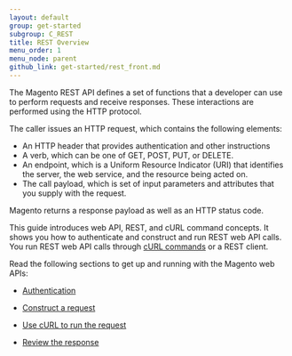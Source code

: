 ```yaml
---
layout: default
group: get-started
subgroup: C_REST
title: REST Overview
menu_order: 1
menu_node: parent
github_link: get-started/rest_front.md
---
```


The Magento REST API defines a set of functions that a developer can use to perform requests and receive responses. These interactions are performed using the HTTP protocol. 

The caller issues an HTTP request, which contains the following elements:

* An HTTP header that provides authentication and other instructions
* A verb, which can be one of GET, POST, PUT, or DELETE.
* An endpoint, which is a Uniform Resource Indicator (URI) that identifies the server, the web service, and the resource being acted on. 
* The call payload, which is set of input parameters and attributes that you supply with the request. 

Magento returns a response payload as well as an HTTP status code.

This guide introduces web API, REST, and cURL command concepts. It shows you how to authenticate and construct and run REST web API calls. You run REST web API calls through <a href="{{ site.gdeurl21 }}get-started/gs-curl.html">cURL commands</a> or a REST client.


Read the following sections to get up and running with the Magento web APIs:
<ul>
   <li>
      <p>
         <a href="{{ site.gdeurl21 }}get-started/authentication/gs-authentication.html"> Authentication</a>
      </p>
   </li>
   <li>
      <p>
         <a href="{{ site.gdeurl21 }}get-started/gs-web-api-request.html">Construct a request</a>
      </p>
   </li>
   <li>
      <p>
         <a href="{{ site.gdeurl21 }}get-started/gs-curl.html">Use cURL to run the request</a>
      </p>
   </li>
   <li>
      <p>
         <a href="{{ site.gdeurl21 }}get-started/gs-web-api-response.html">Review the response</a>
      </p>
   </li>

</ul>

   <!--
      <li>
         <p>
            <a href="{{ site.gdeurl21 }}get-started/soap/soap-web-api-calls.html">SOAP web API calls</a>
         </p>
      </li>
      -->






